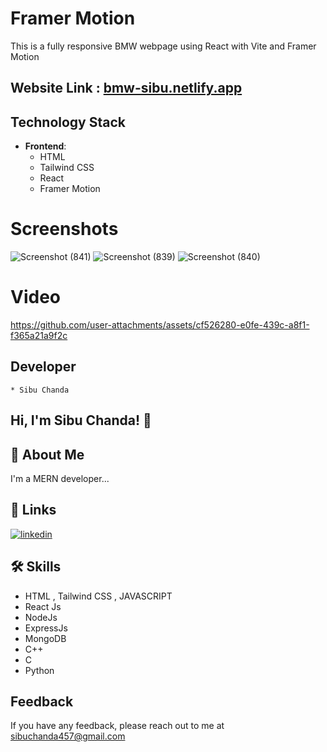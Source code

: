 
# Framer Motion

This is a fully responsive BMW webpage using React with Vite and Framer Motion 
 
## Website Link : [bmw-sibu.netlify.app](https://bmw-sibu.netlify.app/)

## Technology Stack

- **Frontend**: 
  - HTML
  - Tailwind CSS
  - React
  - Framer Motion
 

 # Screenshots
![Screenshot (841)](https://github.com/user-attachments/assets/9c6339dd-9430-4753-86f4-c1fc636523f4)
![Screenshot (839)](https://github.com/user-attachments/assets/4edada1d-1fa4-429f-87cf-b5dccbe89076)
![Screenshot (840)](https://github.com/user-attachments/assets/3e2e0b29-dfde-4023-8d98-130bb1311671)

# Video
https://github.com/user-attachments/assets/cf526280-e0fe-439c-a8f1-f365a21a9f2c


## Developer
    * Sibu Chanda

## Hi, I'm Sibu Chanda! 👋


## 🚀 About Me
I'm a MERN developer...


## 🔗 Links
[![linkedin](https://img.shields.io/badge/linkedin-0A66C2?style=for-the-badge&logo=linkedin&logoColor=white)](https://www.linkedin.com/)


## 🛠 Skills
* HTML , Tailwind CSS , JAVASCRIPT
* React Js
* NodeJs
* ExpressJs
* MongoDB
* C++
* C
* Python

## Feedback

If you have any feedback, please reach out to me at sibuchanda457@gmail.com

